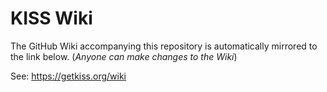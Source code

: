 # KISS Wiki

The GitHub Wiki accompanying this repository is automatically mirrored to the link below. (*Anyone can make changes to the Wiki*)

See: https://getkiss.org/wiki
